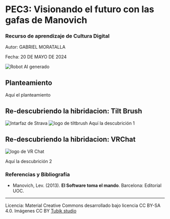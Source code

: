 # PEC3: Visionando el futuro con las gafas de Manovich 

### Recurso de aprendizaje de Cultura Digital 


Autor: GABRIEL MORATALLA


Fecha: 20 DE MAYO DE 2024

![Robot AI generado](https://cdn.pixabay.com/photo/2024/02/19/21/17/ai-generated-8584133_1280.jpg)




## Planteamiento


Aquí el planteamiento


## Re-descubriendo la hibridacion: Tilt Brush

![Intarfaz de Strava](https://www.google.com/url?sa=i&url=https%3A%2F%2Fwww.realovirtual.com%2Fnoticias%2F9315%2Fgoogle-abandona-tilt-brush-pasa-ser-aplicacion-codigo-abierto&psig=AOvVaw02TaYILhh_NH3_41Qn3bNb&ust=1716293398811000&source=images&cd=vfe&opi=89978449&ved=0CBIQjRxqFwoTCPiYhaWZnIYDFQAAAAAdAAAAABAE)
![logo de tiltbrush](https://www.google.com/url?sa=i&url=https%3A%2F%2Fwww.realovirtual.com%2Fnoticias%2F9315%2Fgoogle-abandona-tilt-brush-pasa-ser-aplicacion-codigo-abierto&psig=AOvVaw02TaYILhh_NH3_41Qn3bNb&ust=1716293398811000&source=images&cd=vfe&opi=89978449&ved=0CBIQjRxqFwoTCPiYhaWZnIYDFQAAAAAdAAAAABAE)
Aquí la descubrición 1



## Re-descubriendo la hibridacion: VRChat 
![logo de VR Chat](https://upload.wikimedia.org/wikipedia/commons/thumb/8/8d/Vrchatlogo.png/1920px-Vrchatlogo.png)

Aquí la descubrición 2


### Referencias y Bibliografía

* Manovich, Lev. (2013). **El Software toma el mando**. Barcelona: Editorial UOC. 


----

Licencia: Material Creative Commons desarrollado bajo licencia CC BY-SA 4.0. Imágenes CC BY [Tubik studio](https://blog.tubikstudio.com/how-to-create-original-flat-illustrations-designers-tips/) 
